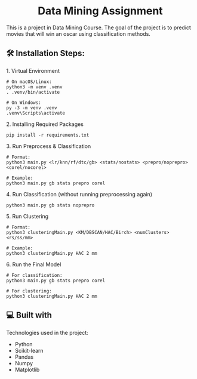 <h1 align="center" id="title">Data Mining Assignment</h1>

<p id="description">This is a project in Data Mining Course. The goal of the project is to predict movies that will win an oscar using classification methods.</p>

<h2>🛠️ Installation Steps:</h2>

<p>1. Virtual Environment</p>

```
# On macOS/Linux:
python3 -m venv .venv
. .venv/bin/activate

# On Windows:
py -3 -m venv .venv
.venv\Scripts\activate
```

<p>2. Installing Required Packages</p>

```
pip install -r requirements.txt
```

<p>3. Run Preprocess &amp; Classification</p>

```
# Format:
python3 main.py <lr/knn/rf/dtc/gb> <stats/nostats> <prepro/noprepro> <corel/nocorel>

# Example:
python3 main.py gb stats prepro corel
```

<p>4. Run Classification (without running preprocessing again)</p>

```
python3 main.py gb stats noprepro
```

<p>5. Run Clustering</p>

```
# Format:
python3 clusteringMain.py <KM/DBSCAN/HAC/Birch> <numClusters> <rs/ss/mm>

# Example:
python3 clusteringMain.py HAC 2 mm
```

<p>6. Run the Final Model</p>

```
# For classification:
python3 main.py gb stats prepro corel

# For clustering:
python3 clusteringMain.py HAC 2 mm
```

<h2>💻 Built with</h2>

Technologies used in the project:

- Python
- Scikit-learn
- Pandas
- Numpy
- Matplotlib
